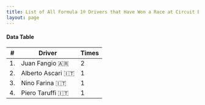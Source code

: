 ```yaml
---
title: List of All Formula 1® Drivers that Have Won a Race at Circuit Bremgarten
layout: page
---
```


<canvas id="chart" width="400" height="180"></canvas>
<script>
var data = {
    "datasets": [
        {
            "backgroundColor": "#f3a935",
            "borderColor": "#f68639",
            "borderWidth": 1,
            "data": [
                2.0,
                1.0,
                1.0,
                1.0
            ],
            "label": "Times"
        }
    ],
    "labels": [
        "Juan Fangio 🇦🇷",
        "Alberto Ascari 🇮🇹",
        "Nino Farina 🇮🇹",
        "Piero Taruffi 🇮🇹"
    ]
};
var options = {
  legend: {
    display: false
  },
  scales: {
    xAxes: [{
      ticks: {
        beginAtZero: true,
        maxRotation: 180,
        display: window.innerWidth > 800
      }
    }],
    yAxes: [{
      ticks: {
        beginAtZero: true
      }
    }]
  },
  onResize: function(chart, size) {
    chart.options.scales.xAxes[0].ticks.display = size.width > 800;
  }
};
new Chart("chart", {
    data: data,
    type: 'bar',
    options: options
});
</script>



#### Data Table

| # | Driver | Times |
|--|--|--|
| 1. | Juan Fangio 🇦🇷 | 2 |
| 2. | Alberto Ascari 🇮🇹 | 1 |
| 3. | Nino Farina 🇮🇹 | 1 |
| 4. | Piero Taruffi 🇮🇹 | 1 |
